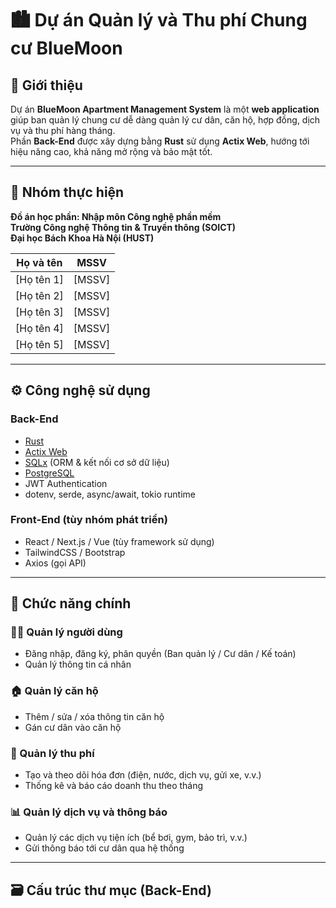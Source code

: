 # 🏙️ Dự án Quản lý và Thu phí Chung cư **BlueMoon**

## 📘 Giới thiệu

Dự án **BlueMoon Apartment Management System** là một **web application** giúp ban quản lý chung cư dễ dàng quản lý cư dân, căn hộ, hợp đồng, dịch vụ và thu phí hàng tháng.  
Phần **Back-End** được xây dựng bằng **Rust** sử dụng **Actix Web**, hướng tới hiệu năng cao, khả năng mở rộng và bảo mật tốt.

---

## 👥 Nhóm thực hiện

**Đồ án học phần: Nhập môn Công nghệ phần mềm**  
**Trường Công nghệ Thông tin & Truyền thông (SOICT)**  
**Đại học Bách Khoa Hà Nội (HUST)**

| Họ và tên | MSSV |
|------------|--------|
| [Họ tên 1] | [MSSV] |
| [Họ tên 2] | [MSSV] |
| [Họ tên 3] | [MSSV] |
| [Họ tên 4] | [MSSV] |
| [Họ tên 5] | [MSSV] |

---

## ⚙️ Công nghệ sử dụng

### **Back-End**
- [Rust](https://www.rust-lang.org/)
- [Actix Web](https://actix.rs/)
- [SQLx](https://github.com/launchbadge/sqlx) (ORM & kết nối cơ sở dữ liệu)
- [PostgreSQL](https://www.postgresql.org/)
- JWT Authentication
- dotenv, serde, async/await, tokio runtime

### **Front-End** (tùy nhóm phát triển)
- React / Next.js / Vue (tùy framework sử dụng)
- TailwindCSS / Bootstrap
- Axios (gọi API)

---

## 🧩 Chức năng chính

### 👨‍💼 Quản lý người dùng
- Đăng nhập, đăng ký, phân quyền (Ban quản lý / Cư dân / Kế toán)
- Quản lý thông tin cá nhân

### 🏠 Quản lý căn hộ
- Thêm / sửa / xóa thông tin căn hộ  
- Gán cư dân vào căn hộ

### 💸 Quản lý thu phí
- Tạo và theo dõi hóa đơn (điện, nước, dịch vụ, gửi xe, v.v.)
- Thống kê và báo cáo doanh thu theo tháng

### 📊 Quản lý dịch vụ và thông báo
- Quản lý các dịch vụ tiện ích (bể bơi, gym, bảo trì, v.v.)
- Gửi thông báo tới cư dân qua hệ thống

---

## 🗃️ Cấu trúc thư mục (Back-End)


